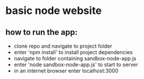 # basic node website
## how to run the app:
- clone repo and navigate to project folder
- enter 'npm install' to install project dependencies
- navigate to folder containing sandbox-node-app.js
- enter 'node sandbox-node-app.js' to start to server
- in an internet browser enter localhost:3000
